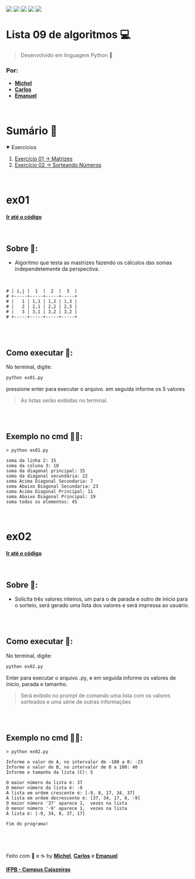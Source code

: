 <a href="#Sumario"><img src="https://img.shields.io/badge/Exerc%C3%ADcios-2-blue?style=for-the-badge"/></a>
<img src="https://img.shields.io/github/stars/Atividades-de-Algoritmos/Lista09-algoritmos?style=for-the-badge"/>
<img src="https://img.shields.io/badge/Lingua-Portugu%C3%AAs--Brasileiro-brightgreen?style=for-the-badge"/>
<a href="https://github.com/Atividades-de-Algoritmos/Lista08-algoritmos/graphs/contributors"><img src="https://img.shields.io/github/contributors/Atividades-de-Algoritmos/Lista09-algoritmos.svg?style=for-the-badge"/></a>
<a href="https://github.com/Atividades-de-Algoritmos/Lista08-algoritmos/blob/main/LICENSE"><img src="https://img.shields.io/github/license/Atividades-de-Algoritmos/Lista09-algoritmos.svg?style=for-the-badge"/></a>

# Lista 09 de algoritmos 💻
> Desenvolvido em linguagem Python 🐍
### Por:
- [**Michel**](https://github.com/MichelZero)
- [**Carlos**](https://github.com/SmokeDevL)
- [**Emanuel**](https://github.com/emanuelfranklyn)

<br>

# Sumário 🧮
<details open="open">
    <summary>Exercícios</summary>
    <ol>
        <li>
            <a href="#ex01">Exercício 01 -> Matrizes</a>
        </li>
        <li>
            <a href="#ex02">Exercício 02 -> Sorteando Números</a>
        </li>
    </ol>
</details>

<br>

# ex01
#### <a href="https://github.com/Atividades-de-Algoritmos/Lista09-algoritmos/blob/main/ex01.py">Ir até o código</a>

<br>

## Sobre 📒:
- Algoritmo que testa as mastrizes fazendo os cálculos das somas independetemente da perspectiva.

<br>

```# +-----+-----+-----+-----+
# | i,j |  1  |  2  |  3  |
# +-----+-----+-----+-----+
# |   1 | 1,1 | 1,2 | 1,3 |
# |   2 | 2,1 | 2,2 | 2,3 |
# |   3 | 3,1 | 3,2 | 3,2 |
# +-----+-----+-----+-----+
```

<br><br>

## Como executar 💽:

No terminal, digite:
```cmd
python ex01.py
```
pressione enter para executar o arquivo. em seguida informe os 5 valores

>As listas serão exibidas no terminal.

<br><br>

## Exemplo no cmd 👨‍💻:
```
> python ex01.py

soma da linha 2: 15
soma da coluna 3: 18
soma da diagonal principal: 15
soma da diagonal secundária: 22
soma Acima Diagonal Secundaria: 7
soma Abaixo Diagonal Secundaria: 23
soma Acima Diagonal Principal: 11
soma Abaixo Diagonal Principal: 19
soma todos os elementos: 45
```

<br>

# ex02
#### <a href="https://github.com/Atividades-de-Algoritmos/Lista09-algoritmos/blob/main/ex02.py">Ir até o código</a>

<br>

## Sobre 📒:
- Solicita três valores inteiros, um para o de parada e outro de início para o sorteio, será gerado uma lista dos valores e será impressa ao usuário.

<br><br>

## Como executar 💽:
No terminal, digite:
```cmd
python ex02.py
```
Enter para executar o arquivo .py, e em seguida informe os valores de ínicio, parada e tamanho.

>Será exibido no prompt de comando uma lista com os valores sorteados e uma série de outras informações

<br><br>

## Exemplo no cmd 👨‍💻:
```
> python ex02.py

Informe o valor de A, no intervalor de -100 a 0: -23
Informe o valor de B, no intervalor de 0 a 100: 40
Informe o tamanho da lista (C): 5

O maior número da lista é: 37
O menor número da lista é: -9
A lista em ordem crescente é: [-9, 8, 17, 34, 37]
A lista em ordem decrescente é: [37, 34, 17, 8, -9]
O maior número '37' aparece 1,  vezes na lista
O menor número '-9' aparece 1,  vezes na lista
A lista é: [-9, 34, 8, 37, 17]

Fim do programa!
```

<br>

#

Feito com 💚 e ☕ by [**Michel**](https://github.com/MichelZero), [**Carlos**](https://github.com/SmokeDevL) e [**Emanuel**](https://github.com/emanuelfranklyn)

[**IFPB - Campus Cajazeiras**](https://www.ifpb.edu.br)

